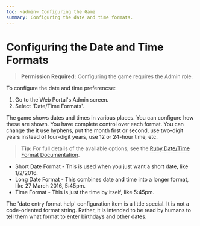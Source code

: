 ```yaml
---
toc: ~admin~ Configuring the Game
summary: Configuring the date and time formats.
---
```

# Configuring the Date and Time Formats

> **Permission Required:** Configuring the game requires the Admin role.

To configure the date and time preferencse:

1. Go to the Web Portal's Admin screen.  
2. Select 'Date/Time Formats'.

The game shows dates and times in various places.  You can configure how these are shown.  You have complete control over each format.  You can change the it use hyphens, put the month first or second, use two-digit years instead of four-digit years, use 12 or 24-hour time, etc.  

> **Tip:** For full details of the available options, see the [Ruby Date/Time Format Documentation](https://apidock.com/ruby/DateTime/strftime).

* Short Date Format - This is used when you just want a short date, like 1/2/2016.  
* Long Date Format - This combines date and time into a longer format, like 27 March 2016, 5:45pm.
* Time Format - This is just the time by itself, like 5:45pm.

The 'date entry format help' configuration item is a little special.  It is not a code-oriented format string.  Rather, it is intended to be read by humans to tell them what format to enter birthdays and other dates.